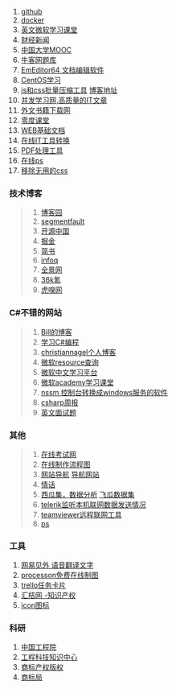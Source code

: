 1. [github](https://github.com/)
2. [docker](https://hub.docker.com/)
5. [英文微软学习课堂](https://dotnet.microsoft.com/learn/web)
6. [财经新闻](https://t.news.fx168.com/)
1. [中国大学MOOC](https://www.icourse163.org/)
1. [牛客网题库](https://www.nowcoder.com/ta/coding-interviews?page=)
1. [EmEditor64 文档编辑软件](https://zh-cn.emeditor.com/)
1. [CentOS学习](http://mirrors.ustc.edu.cn/help/centos.html)
1. [js和css批量压缩工具](https://pan.baidu.com/s/1mgwSTCW#list/path=%2F) [博客地址](https://blog.csdn.net/tp7309/article/details/9799559)
1. [并发学习网,高质量的IT文章](http://ifeve.com/)
1. [外文书籍下载网](https://www.pdfdrive.com/asp.net-core-books.html)
1. [零度课堂](https://www.xcode.me)
1. [WEB基础文档](https://developer.mozilla.org/zh-CN/docs/Learn)
1. [在线IT工具转换](http://tool.oschina.net/)
1. [PDF处理工具](https://www.ilovepdf.com/zh-cn/merge_pdf)
1. [在线ps](https://www.uupoop.com/)
1. [移除无用的css](https://uncss-online.com/)

### 技术博客
> 1. [博客园](https://www.cnblogs.com/)
> 2. [segmentfault](https://segmentfault.com)
> 3. [开源中国](https://www.oschina.net/)
> 4. [掘金](https://juejin.im/)
> 5. [简书](https://www.jianshu.com/)
> 6. [infoq](https://www.infoq.cn/)
> 1. [全景网](http://www.p5w.net)
> 1. [36k氪](https://36kr.com/)
> 1. [虎嗅网](https://www.huxiu.com/moment.html)

### C#不错的网站
> 1. [Bill的博客](http://thebillwagner.com/blog)
> 1. [学习C#编程](https://www.c-sharpcorner.com/technologies/csharp-programming)
> 1. [christiannagel个人博客](https://csharp.christiannagel.com/2019/04/03/choosing-the-right-asp-net-core-technology/)
> 1. [微软resource查询](https://referencesource.microsoft.com/)
> 1. [微软中文学习平台](https://docs.microsoft.com/zh-cn/)
> 1. [微软academy学习课堂](https://academy.microsoft.com/en-us/professional-program/)
> 1. [nssm 控制台转换成windows服务的软件](https://nssm.cc/)
> 1. [csharp周报](https://csharpdigest.net/)
> 1. [英文面试题](https://www.c-sharpcorner.com/UploadFile/puranindia/C-Sharp-interview-questions/)

### 其他
> 1. [在线考试网](https://www.examcoo.com)
> 1. [在线制作流程图](https://www.draw.io/)
> 1. [网站导航](https://dh.woshipm.com/)  [导航网站](http://www.gaoxiaosouluo.com/)
> 1. [情话](http://www.qinghua5.com/)
> 1. [西瓜集，数据分析](http://www.xiguaji.com/)  [飞瓜数据集](https://dy.feigua.cn/rank/tag/10/day/20191203.html)
> 1. [telerik监听本机联网数据发送情况](https://www.telerik.com/)
> 1. [teamviewer远程联网工具](https://www.teamviewer.cn/cn/)
> 1. [ps](https://www.isharepc.com/)

### 工具
1. [网易见外 语音翻译文字](https://jianwai.netease.com/)
3. [processon免费在线制图](https://www.processon.com/)
4. [trello任务卡片](https://trello.com/)
1. [汇桔网 -知识产权](https://www.wtoip.com/)
1. [icon图标](https://icons8.com/)

### 科研
1. [中国工程院](http://www.cae.cn/)
2. [工程科技知识中心](http://www.ckcest.cn/)
3. [商标产权版权](https://www.wtoip.com/)
4. [商标局](http://sbj.cnipa.gov.cn/)
